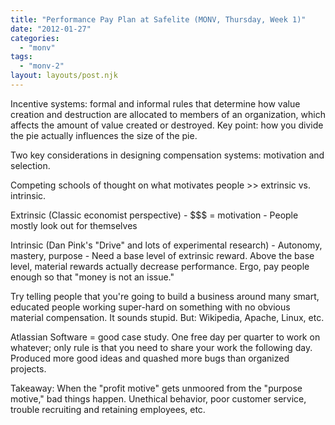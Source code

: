```yaml
---
title: "Performance Pay Plan at Safelite (MONV, Thursday, Week 1)"
date: "2012-01-27"
categories: 
  - "monv"
tags: 
  - "monv-2"
layout: layouts/post.njk
---
```


Incentive systems: formal and informal rules that determine how value creation and destruction are allocated to members of an organization, which affects the amount of value created or destroyed. Key point: how you divide the pie actually influences the size of the pie.

Two key considerations in designing compensation systems: motivation and selection.

Competing schools of thought on what motivates people >> extrinsic vs. intrinsic.

Extrinsic (Classic economist perspective) - $$$ = motivation - People mostly look out for themselves

Intrinsic (Dan Pink's "Drive" and lots of experimental research) - Autonomy, mastery, purpose - Need a base level of extrinsic reward. Above the base level, material rewards actually decrease performance. Ergo, pay people enough so that "money is not an issue."

Try telling people that you're going to build a business around many smart, educated people working super-hard on something with no obvious material compensation. It sounds stupid. But: Wikipedia, Apache, Linux, etc.

Atlassian Software = good case study. One free day per quarter to work on whatever; only rule is that you need to share your work the following day. Produced more good ideas and quashed more bugs than organized projects.

Takeaway: When the "profit motive" gets unmoored from the "purpose motive," bad things happen. Unethical behavior, poor customer service, trouble recruiting and retaining employees, etc.
